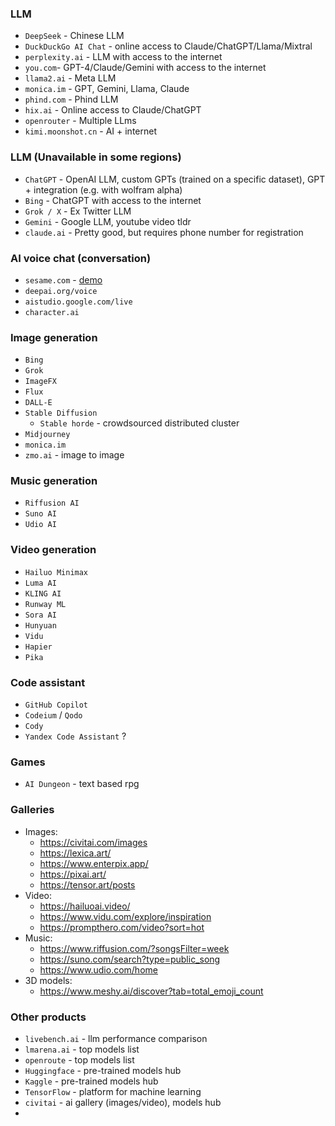 ### LLM
* `DeepSeek` - Chinese LLM
* `DuckDuckGo AI Chat` - online access to Claude/ChatGPT/Llama/Mixtral
* `perplexity.ai` - LLM with access to the internet
* `you.com`- GPT-4/Claude/Gemini with access to the internet
* `llama2.ai` - Meta LLM
* `monica.im` - GPT, Gemini, Llama, Claude
* `phind.com` - Phind LLM
* `hix.ai` - Online access to Claude/ChatGPT
* `openrouter` - Multiple LLms
* `kimi.moonshot.cn` - AI + internet

### LLM (Unavailable in some regions)
* `ChatGPT` - OpenAI LLM, custom GPTs (trained on a specific dataset), GPT + integration (e.g. with wolfram alpha)
* `Bing` - ChatGPT with access to the internet
* `Grok / X` - Ex Twitter LLM
* `Gemini` - Google LLM, youtube video tldr
* `claude.ai` - Pretty good, but requires phone number for registration

### AI voice chat (conversation)
* `sesame.com` - [demo](https://www.sesame.com/research/crossing_the_uncanny_valley_of_voice#demo)
* `deepai.org/voice`
* `aistudio.google.com/live`
* `character.ai`

### Image generation
* `Bing`
* `Grok`
* `ImageFX`
* `Flux`
* `DALL-E`
* `Stable Diffusion`
    * `Stable horde` - crowdsourced distributed cluster
* `Midjourney`
* `monica.im`
* `zmo.ai` - image to image

### Music generation
* `Riffusion AI`
* `Suno AI`
* `Udio AI`

### Video generation
* `Hailuo Minimax`
* `Luma AI`
* `KLING AI`
* `Runway ML`
* `Sora AI`
* `Hunyuan`
* `Vidu`
* `Hapier`
* `Pika`

### Code assistant
* `GitHub Copilot`
* `Codeium` / `Qodo`
* `Cody`
* `Yandex Code Assistant` ?

### Games
* `AI Dungeon` - text based rpg

### Galleries
* Images:
  * https://civitai.com/images			
  * https://lexica.art/
  * https://www.enterpix.app/
  * https://pixai.art/
  * https://tensor.art/posts
* Video:
  * https://hailuoai.video/
  * https://www.vidu.com/explore/inspiration
  * https://prompthero.com/video?sort=hot
* Music:
  * https://www.riffusion.com/?songsFilter=week
  * https://suno.com/search?type=public_song
  * https://www.udio.com/home
* 3D models:
  * https://www.meshy.ai/discover?tab=total_emoji_count

### Other products
* `livebench.ai` - llm performance comparison
* `lmarena.ai` - top models list
* `openroute` - top models list
* `Huggingface` - pre-trained models hub
* `Kaggle` - pre-trained models hub
* `TensorFlow` - platform for machine learning 
* `civitai` - ai gallery (images/video), models hub
* 